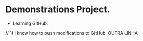 # Demonstrations Project.

- Learning GitHub:

// 1) I know how to push modifications to GitHub.
OUTRA LINHA
